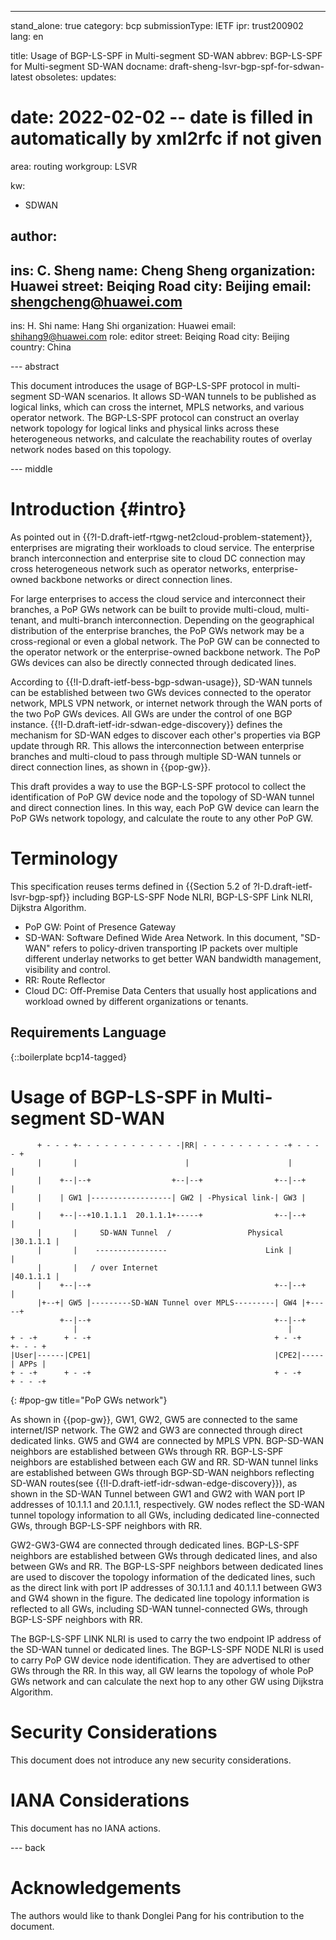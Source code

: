 ---
stand_alone: true
category: bcp
submissionType: IETF
ipr: trust200902
lang: en

title: Usage of BGP-LS-SPF in Multi-segment SD-WAN
abbrev: BGP-LS-SPF for Multi-segment SD-WAN
docname: draft-sheng-lsvr-bgp-spf-for-sdwan-latest
obsoletes:
updates:
# date: 2022-02-02 -- date is filled in automatically by xml2rfc if not given

area: routing
workgroup: LSVR

kw:
  - SDWAN

author:
 -
  ins: C. Sheng
  name: Cheng Sheng
  organization: Huawei
  street: Beiqing Road
  city: Beijing
  email: shengcheng@huawei.com
 -
  ins: H. Shi
  name: Hang Shi
  organization: Huawei
  email: shihang9@huawei.com
  role: editor
  street: Beiqing Road
  city: Beijing
  country: China

--- abstract

This document introduces the usage of BGP-LS-SPF protocol in multi-segment SD-WAN scenarios. It allows SD-WAN tunnels to be published as logical links, which can cross the internet, MPLS networks, and various operator network. The BGP-LS-SPF protocol can construct an overlay network topology for logical links and physical links across these heterogeneous networks, and calculate the reachability routes of overlay network nodes based on this topology.

--- middle

# Introduction {#intro}

As pointed out in {{?I-D.draft-ietf-rtgwg-net2cloud-problem-statement}}, enterprises are migrating their workloads to cloud service. The enterprise branch interconnection and enterprise site to cloud DC connection may cross heterogeneous network such as operator networks, enterprise-owned backbone networks or direct connection lines.

For large enterprises to access the cloud service and interconnect their branches, a PoP GWs network can be built to provide multi-cloud, multi-tenant, and multi-branch interconnection. Depending on the geographical distribution of the enterprise branches, the PoP GWs network may be a cross-regional or even a global network. The PoP GW can be connected to the operator network or the enterprise-owned backbone network. The PoP GWs devices can also be directly connected through dedicated lines.

According to {{!I-D.draft-ietf-bess-bgp-sdwan-usage}}, SD-WAN tunnels can be established between two GWs devices connected to the operator network, MPLS VPN network, or internet network through the WAN ports of the two PoP GWs devices. All GWs are under the control of one BGP instance. {{!I-D.draft-ietf-idr-sdwan-edge-discovery}} defines the mechanism for SD-WAN edges to discover each other's properties via BGP update through RR. This allows the interconnection between enterprise branches and multi-cloud to pass through multiple SD-WAN tunnels or direct connection lines, as shown in {{pop-gw}}.

This draft provides a way to use the BGP-LS-SPF protocol to collect the identification of PoP GW device node and the topology of SD-WAN tunnel and direct connection lines. In this way, each PoP GW device can learn the PoP GWs network topology, and calculate the route to any other PoP GW.

# Terminology

This specification reuses terms defined in {{Section 5.2 of ?I-D.draft-ietf-lsvr-bgp-spf}} including BGP-LS-SPF Node NLRI, BGP-LS-SPF Link NLRI, Dijkstra Algorithm.

- PoP GW: Point of Presence Gateway
- SD-WAN: Software Defined Wide Area Network. In this document, "SD-WAN" refers to policy-driven transporting IP packets over multiple different underlay networks to get better WAN bandwidth management, visibility and control.
- RR: Route Reflector
- Cloud DC: Off-Premise Data Centers that usually host applications and workload owned by different organizations or tenants.

## Requirements Language

{::boilerplate bcp14-tagged}

# Usage of BGP-LS-SPF in Multi-segment SD-WAN

~~~
      + - - - +- - - - - - - - - - - -|RR| - - - - - - - - - -+ - - - - +
      |       |                        |                      |         | 
      |    +--|--+                  +--|--+                +--|--+      |
      |    | GW1 |------------------| GW2 | -Physical link-| GW3 |      |
      |    +--|--+10.1.1.1  20.1.1.1+-----+                +--|--+      |
      |       |     SD-WAN Tunnel  /                 Physical |30.1.1.1 |
      |       |    ----------------                      Link |         | 
      |       |   / over Internet                             |40.1.1.1 | 
      |    +--|--+                                         +--|--+      | 
      |+--+| GW5 |---------SD-WAN Tunnel over MPLS---------| GW4 |+-----+ 
           +--|--+                                         +--|--+ 
              |                                               |
+ - -+      + - -+                                         + - -+     +- - - + 
|User|------|CPE1|                                         |CPE2|-----| APPs |
+ - -+      + - -+                                         + - -+     + - - -+    
~~~
{: #pop-gw  title="PoP GWs network"}

As shown in {{pop-gw}}, GW1, GW2, GW5 are connected to the same internet/ISP network. The GW2 and GW3 are connected through direct dedicated links. GW5 and GW4 are connected by MPLS VPN. BGP-SD-WAN neighbors are established between GWs through RR. BGP-LS-SPF neighbors are established between each GW and RR. SD-WAN tunnel links are established between GWs through BGP-SD-WAN neighbors reflecting SD-WAN routes(see {{!I-D.draft-ietf-idr-sdwan-edge-discovery}}), as shown in the SD-WAN Tunnel between GW1 and GW2 with WAN port IP addresses of 10.1.1.1 and 20.1.1.1, respectively. GW nodes reflect the SD-WAN tunnel topology information to all GWs, including dedicated line-connected GWs, through BGP-LS-SPF neighbors with RR.

GW2-GW3-GW4 are connected through dedicated lines. BGP-LS-SPF neighbors are established between GWs through dedicated lines, and also between GWs and RR. The BGP-LS-SPF neighbors between dedicated lines are used to discover the topology information of the dedicated lines, such as the direct link with port IP addresses of 30.1.1.1 and 40.1.1.1 between GW3 and GW4 shown in the figure. The dedicated line topology information is reflected to all GWs, including SD-WAN tunnel-connected GWs, through BGP-LS-SPF neighbors with RR.

The BGP-LS-SPF LINK NLRI is used to carry the two endpoint IP address of the SD-WAN tunnel or dedicated lines. The BGP-LS-SPF NODE NLRI is used to carry PoP GW device node identification. They are advertised to other GWs through the RR. In this way, all GW learns the topology of whole PoP GWs network and can calculate the next hop to any other GW using Dijkstra Algorithm.

# Security Considerations

This document does not introduce any new security considerations.

# IANA Considerations

This document has no IANA actions.

--- back

# Acknowledgements

The authors would like to thank Donglei Pang for his contribution to the document.
